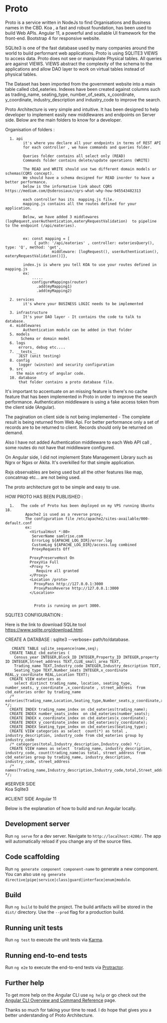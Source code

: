 # Proto

Proto is a service written in NodeJs to find  Organisations and Business names in the CBD.
Koa , a fast and robust foundation,  has been used to build Web APIs.
Angular 11,  a powerful and scallable UI framework for the front-end.
Bootstrap 4 for responsive website.

SQLite3 is one of the fast database used by many companies around the world to build performant web applications.
Proto is using SQLITE3 VIEWS to access data. Proto does not see or manipulate Physical tables. All queries are against VIEWS.
VIEWS abstract the complexity of the schema to the applications and allow DAO layer to work on virtual tables instead of physical tables.

The Dataset has been imported from the government website into a main table called cbd_eateries.
Indexes have been created against columns such as trading_name, seating_type, number_of_seats, x_coordinate, y_coordinate, industry_description and industry_code to improve the search.

Proto Architecture is very simple and intuitive. It has been designed to help  developer to implement easily new middlewares and endpoints on Server side.
Below are the main folders to know for a developer.

Organisation of folders :

      1. api
            it's where you declare all your endpoints in terms of REST API
            for each controller , we have commands and queries folder.
            
            Queries folder contains all select only (READ)
            Commands folder contains delete/update operations (WRITE)
            
            The READ and WRITE should use two different domain models or schemas(CQRS concept).
            We should have a schema designed for READ inorder to have a better performance.
            below is the informative link about CQRS https://medium.com/@sderosiaux/cqrs-what-why-how-945543482313
            
            each controller has its  mapping.js file.
            mapping.js contains all the routes defined for your application.
            
            Below, we have added 3 middlewares (logRequest,userAuthentication,eateryRequestValidation)  to pipeline  to the endpoint (/api/eateries).
            
            
            ex: const mapping = [
                 { path: '/api/eateries' , controller: eateriesQuery(), type: 'Q', method: 'get',
                         middleware: [logRequest(), userAuthentication(), eateryRequestValidation()]},
            
            index.js is where you tell KOA to use your routes defined in mapping.js 
            ex: 
                .....
                configureMappings(router)
                  .add(myMapping1)
                  .add(myMapping2)
           
      2. services
            it's where your BUSINESS LOGIC needs to be implemented 
            
      3. infrastructure
            It's your DAO layer - It contains the code to talk to database.
      4. middlewares
            Authentication module can be added in that folder
      5. models
           Schema or domain model
      6. logs     
          errors, debug etc....
      7. __tests__
          JEST (unit testing)
      8. config
          logger (winston) and security configuration    
      9. src
         the main entry of angular code.
      10. database
          that folder contains a proto database file.
 
 It's important to accentuate on an missing feature is there's no cache feature that has been implemented in Proto in order to improve the search performance.
 Authentication middleware is using a fake access token from the client side (Angular).
 
 The pagination on client side is not being implemented - The complete result is being returned from Web Api.
 For better performance only a set of records are to be returned to client.
 Records should only be returned on demand.
 
 
 Also I have not added Authentication middleware to each Web API call , some routes do not have that middleware configured.
 
 On Angular side, I did not implement State Management Library such as Ngrx or Ngxs or Akita.
 It's overkilled for that simple application.
 
 Rxjs observables are being used but all the other features like map, concatmap etc... are not being used.
 
 The proto architecture got to be simple and easy to use.
 
 HOW PROTO HAS BEEN PUBLISHED :
 
      1.   The code of Proto has been deployed on my VPS running Ubuntu 18.
             Apache2 is used as a reverse proxy.
             The configuration file /etc/apache2/sites-available/000-default.conf
             ex: 
               <VirtualHost *:80>
                ServerName samlrise.com
                ErrorLog ${APACHE_LOG_DIR}/error.log
                CustomLog ${APACHE_LOG_DIR}/access.log combined 
                ProxyRequests Off

               ProxyPreserveHost On
               ProxyVia Full
               <Proxy *>
                  Require all granted
               </Proxy>
               <Location /proto>
                 ProxyPass http://127.0.0.1:3000
                 ProxyPassReverse http://127.0.0.1:3000
               </Location>
   
   
                 Proto is running on port 3000.
  

  SQLITE3 CONFIGURATION : 
 
  Here is the link to download SQLite tool  https://www.sqlite.org/download.html.
 
 CREATE A DATABASE : 
 sqlite3 --verbose= path/to/database.
 
       CREATE TABLE sqlite_sequence(name,seq);
      CREATE TABLE cbd_eateries (
        Census_year INTEGER,Block_ID INTEGER,Property_ID INTEGER,property ID INTEGER,Street_address TEXT,CLUE_small_area TEXT,
        Trading_name TEXT,Industry_code INTEGER,Industry_description TEXT,
        Seating_type TEXT,Number_seats INTEGER,x_coordinate REAL,y_coordinate REAL,Location TEXT);
      CREATE VIEW eateries as
        select distinct trading_name, location, seating_type, number_seats, y_coordinate ,x_coordinate , street_address  from cbd_eateries order by trading_name
      /* eateries(Trading_name,Location,Seating_type,Number_seats,y_coordinate,x_coordinate,Street_address) */;
      CREATE INDEX trading_name_index on cbd_eateries(trading_name);
      CREATE INDEX number_seats_index  on cbd_eateries(number_seats);
      CREATE INDEX x_coordinate_index on cbd_eateries(x_coordinate);
      CREATE INDEX y_coordinate_index on cbd_eateries(y_coordinate);
      CREATE INDEX Seating_type_index on cbd_eateries(Seating_type);
      CREATE VIEW categories as select  count(*) as total , industry_description, industry_code from cbd_eateries group by industry_code
      /* categories(total,Industry_description,Industry_code) */;
      CREATE VIEW names as select  trading_name, industry_description, industry_code, count(trading_name)as total, street_address from cbd_eateries group by trading_name, industry_description, industry_code, street_address
      /* names(Trading_name,Industry_description,Industry_code,total,Street_address) */;

   
 
#SERVER SIDE  
  Koa
  Sqlite3

#CLIENT SIDE
Angular 11

Below is the explanation of how to build and run Angular locally.

## Development server

Run `ng serve` for a dev server. Navigate to `http://localhost:4200/`. The app will automatically reload if you change any of the source files.

## Code scaffolding

Run `ng generate component component-name` to generate a new component. You can also use `ng generate directive|pipe|service|class|guard|interface|enum|module`.

## Build

Run `ng build` to build the project. The build artifacts will be stored in the `dist/` directory. Use the `--prod` flag for a production build.

## Running unit tests

Run `ng test` to execute the unit tests via [Karma](https://karma-runner.github.io).

## Running end-to-end tests

Run `ng e2e` to execute the end-to-end tests via [Protractor](http://www.protractortest.org/).

## Further help

To get more help on the Angular CLI use `ng help` or go check out the [Angular CLI Overview and Command Reference](https://angular.io/cli) page.

Thanks so much for taking your time to read. I do hope that gives you a better understanding of Proto Architecture.



